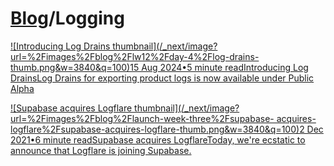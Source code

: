 # [Blog](/blog)/Logging

[![Introducing Log Drains
thumbnail](/_next/image?url=%2Fimages%2Fblog%2Flw12%2Fday-4%2Flog-drains-
thumb.png&w=3840&q=100)15 Aug 2024•5 minute readIntroducing Log DrainsLog
Drains for exporting product logs is now available under Public
Alpha](/blog/log-drains)

[![Supabase acquires Logflare
thumbnail](/_next/image?url=%2Fimages%2Fblog%2Flaunch-week-three%2Fsupabase-
acquires-logflare%2Fsupabase-acquires-logflare-thumb.png&w=3840&q=100)2 Dec
2021•6 minute readSupabase acquires LogflareToday, we're ecstatic to announce
that Logflare is joining Supabase.](/blog/supabase-acquires-logflare)

